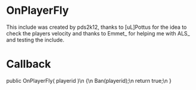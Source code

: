 OnPlayerFly
===========

This include was created by pds2k12, thanks to [uL]Pottus for the idea to check the players velocity and thanks to Emmet_ for helping me with ALS_ and testing the include.

Callback
===========
public OnPlayerFly( playerid )\n
{\n
  Ban(playerid);\n
  return true;\n
}
